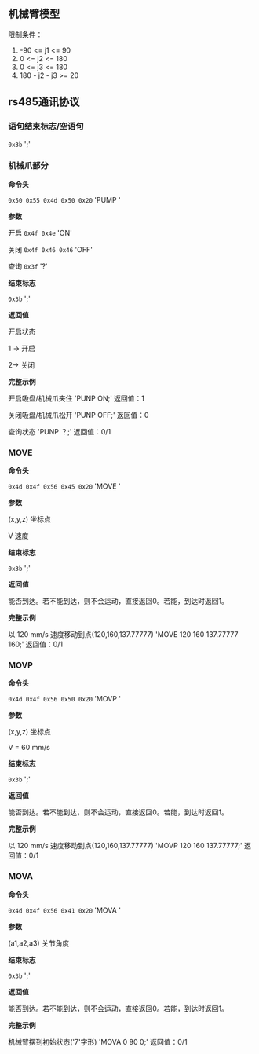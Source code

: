 ## 机械臂模型

限制条件：

1. -90 <= j1 <= 90
2. 0 <= j2 <= 180
3. 0 <= j3 <= 180
4. 180 - j2 - j3 >= 20

## rs485通讯协议

### 语句结束标志/空语句

`0x3b` ';'

### 机械爪部分

**命令头**

`0x50 0x55 0x4d 0x50 0x20`  'PUMP '

**参数**

开启 `0x4f 0x4e`  'ON'

关闭 `0x4f 0x46 0x46`  'OFF'

查询 `0x3f` '?'

**结束标志**

`0x3b` ';'

**返回值**

开启状态

1 -> 开启

2-> 关闭

**完整示例**

开启吸盘/机械爪夹住 'PUNP ON;'  返回值：1

关闭吸盘/机械爪松开 'PUNP OFF;' 返回值：0

查询状态 'PUNP ？;' 返回值：0/1

### MOVE

**命令头**

`0x4d 0x4f 0x56 0x45 0x20`  'MOVE '

**参数**

(x,y,z) 坐标点 

V 速度

**结束标志**

`0x3b` ';'

**返回值**

能否到达。若不能到达，则不会运动，直接返回0。若能，到达时返回1。

**完整示例**

以 120 mm/s 速度移动到点(120,160,137.77777) 'MOVE 120 160 137.77777 160;'  返回值：0/1

### MOVP

**命令头**

`0x4d 0x4f 0x56 0x50 0x20`  'MOVP '

**参数**

(x,y,z) 坐标点 

V = 60 mm/s

**结束标志**

`0x3b` ';'

**返回值**

能否到达。若不能到达，则不会运动，直接返回0。若能，到达时返回1。

**完整示例**

以 120 mm/s 速度移动到点(120,160,137.77777) 'MOVP 120 160 137.77777;'  返回值：0/1

### MOVA

**命令头**

`0x4d 0x4f 0x56 0x41 0x20`  'MOVA '

**参数**

(a1,a2,a3) 关节角度

**结束标志**

`0x3b` ';'

**返回值**

能否到达。若不能到达，则不会运动，直接返回0。若能，到达时返回1。

**完整示例**

机械臂摆到初始状态('7'字形) 'MOVA 0 90 0;'  返回值：0/1
